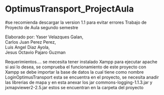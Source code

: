 # OptimusTransport_ProjectAula
#se recomienda descargar la version 1.1 para evitar errores
Trabajo de Proyecto de Aula segundo semestre

Elaborado por: 
Yaser Velazques Galan,  
Carlos Juan Perez Perez,  
Luis Angel Diaz Ayola,  
Jesus Octavio Pajaro Guzman 

Requerimientos....
se mecesita tener instalado Xampp para ejecutar apache si asi lo desea, se comprueba el funcionamiento de este proyecto con Xampp
se debe importar la base de datos la cual tiene como nombre LoginOptimusTransport esta se encuentra en el proyecto, se necesita anadir las librerias de mapa y en esta anexar
los jar commons-logging-1.1.3.jar y jxmapviewer2-2.5.jar estos se encuentran en la carpeta del proyecto



